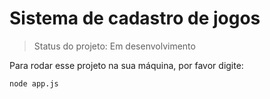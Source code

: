 # Sistema de cadastro de jogos

> Status do projeto: Em desenvolvimento

Para rodar esse projeto na sua máquina, por favor digite:

```
node app.js
```


